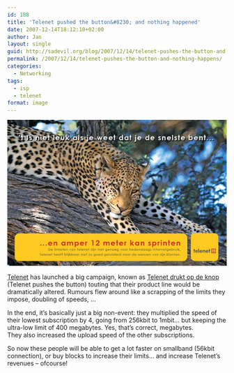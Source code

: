 ```yaml
---
id: 188
title: 'Telenet pushed the button&#8230; and nothing happened'
date: 2007-12-14T18:12:10+02:00
author: Jan
layout: single
guid: http://sadevil.org/blog/2007/12/14/telenet-pushes-the-button-and-nothing-happens/
permalink: /2007/12/14/telenet-pushes-the-button-and-nothing-happens/
categories:
  - Networking
tags:
  - isp
  - telenet
format: image
---
```

<a href="http://www.telenetdruktopdeknop.be" target="_blank"><img src="/assets/images/2007/12/telenet-sm.jpg" alt="" /></a>

<a href="http://www.telenet.be" target="_blank">Telenet</a> has launched a big campaign, known as <a href="http://www.telenetdruktopdeknop.be" target="_blank">Telenet drukt op de knop</a> (Telenet pushes the button) touting that their product line would be dramatically altered. Rumours flew around like a scrapping of the limits they impose, doubling of speeds, &#8230;

In the end, it&#8217;s basically just a big non-event: they multiplied the speed of their lowest subscription by 4, going from 256kbit to 1mbit&#8230; but keeping the ultra-low limit of 400 megabytes. Yes, that&#8217;s correct, megabytes.  
They also increased the upload speed of the other subscriptions.

So now these people will be able to get a lot faster on smallband (56kbit connection), or buy blocks to increase their limits&#8230; and increase Telenet&#8217;s revenues &#8211; ofcourse!